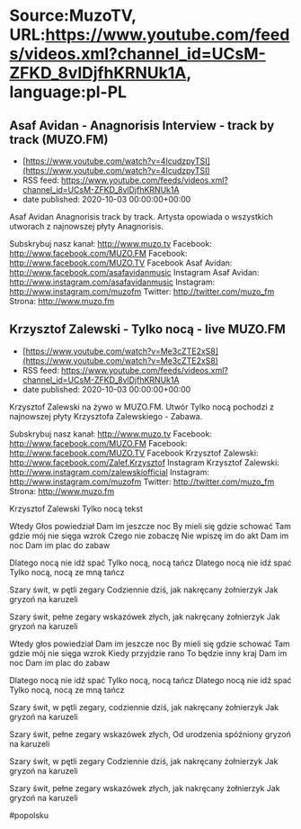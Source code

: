 # Source:MuzoTV, URL:https://www.youtube.com/feeds/videos.xml?channel_id=UCsM-ZFKD_8vlDjfhKRNUk1A, language:pl-PL

## Asaf Avidan - Anagnorisis Interview - track by track (MUZO.FM)
 - [https://www.youtube.com/watch?v=4IcudzpyTSI](https://www.youtube.com/watch?v=4IcudzpyTSI)
 - RSS feed: https://www.youtube.com/feeds/videos.xml?channel_id=UCsM-ZFKD_8vlDjfhKRNUk1A
 - date published: 2020-10-03 00:00:00+00:00

Asaf Avidan Anagnorisis track by track. Artysta opowiada o wszystkich utworach z najnowszej płyty Anagnorisis. 

Subskrybuj nasz kanał: http://www.muzo.tv
Facebook: http://www.facebook.com/MUZO.FM
Facebook: http://www.facebook.com/MUZO.TV
Facebook Asaf Avidan: http://www.facebook.com/asafavidanmusic
Instagram Asaf Avidan: http://www.instagram.com/asafavidanmusic
Instagram: http://www.instagram.com/muzofm
Twitter: http://twitter.com/muzo_fm
Strona: http://www.muzo.fm

## Krzysztof Zalewski - Tylko nocą - live MUZO.FM
 - [https://www.youtube.com/watch?v=Me3cZTE2xS8](https://www.youtube.com/watch?v=Me3cZTE2xS8)
 - RSS feed: https://www.youtube.com/feeds/videos.xml?channel_id=UCsM-ZFKD_8vlDjfhKRNUk1A
 - date published: 2020-10-03 00:00:00+00:00

Krzysztof Zalewski na żywo w MUZO.FM. Utwór Tylko nocą pochodzi z najnowszej płyty Krzysztofa Zalewskiego - Zabawa. 

Subskrybuj nasz kanał: http://www.muzo.tv
Facebook: http://www.facebook.com/MUZO.FM
Facebook: http://www.facebook.com/MUZO.TV
Facebook Krzysztof Zalewski: http://www.facebook.com/Zalef.Krzysztof
Instagram Krzysztof Zalewski: http://www.instagram.com/zalewskiofficial
Instagram: http://www.instagram.com/muzofm
Twitter: http://twitter.com/muzo_fm
Strona: http://www.muzo.fm


Krzysztof Zalewski Tylko nocą tekst 

Wtedy Głos powiedział 
Dam im jeszcze noc
By mieli się gdzie schować
Tam gdzie mój nie sięga wzrok
Czego nie zobaczę
Nie wpiszę im do akt
Dam im noc
Dam im plac do zabaw

Dlatego nocą nie idź spać 
Tylko nocą, nocą tańcz 
Dlatego nocą nie idź spać 
Tylko nocą, nocą ze mną tańcz  

Szary świt, w pętli zegary
Codziennie dziś, jak nakręcany żołnierzyk
Jak gryzoń na karuzeli

Szary świt, pełne zegary wskazówek złych, jak nakręcany żołnierzyk
Jak gryzoń na karuzeli

Wtedy głos powiedział 
Dam im jeszcze noc
By mieli się gdzie schować
Tam gdzie mój nie sięga wzrok
Kiedy przyjdzie rano
To będzie inny kraj 
Dam im noc
Dam im plac do zabaw

Dlatego nocą nie idź spać 
Tylko nocą, nocą tańcz 
Dlatego nocą nie idź spać 
Tylko nocą, nocą ze mną tańcz

Szary świt, w pętli zegary, 
codziennie dziś, jak nakręcany żołnierzyk
Jak gryzoń na karuzeli

Szary świt, pełne zegary wskazówek złych, 
Od urodzenia spóźniony 
gryzoń na karuzeli

Szary świt, w pętli zegary
Codziennie dziś, jak nakręcany żołnierzyk
Jak gryzoń na karuzeli

Szary świt, pełne zegary wskazówek złych, jak nakręcany żołnierzyk
Jak gryzoń na karuzeli 

#popolsku

